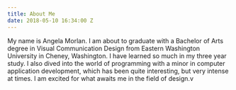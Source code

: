 ```yaml
---
title: About Me
date: 2018-05-10 16:34:00 Z
---
```


My name is Angela Morlan. I am about to graduate with a Bachelor of Arts degree in Visual Communication Design from Eastern Washington University in Cheney, Washington. I have learned so much in my three year study. I also dived into the world of programming with a minor in computer application development, which has been quite interesting, but very intense at times. I am excited for what awaits me in the field of design.v